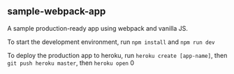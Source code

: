 ## sample-webpack-app
A sample production-ready app using webpack and vanilla JS.  

To start the development environment, run `npm install` and `npm run dev` 

To deploy the production app to heroku, run `heroku create [app-name]`, then `git push heroku master`, then `heroku open` 
0